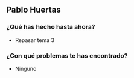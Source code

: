 ## Pablo Huertas
### ¿Qué has hecho hasta ahora?
- Repasar tema 3
### ¿Con qué problemas te has encontrado?
- Ninguno
<br><br>

